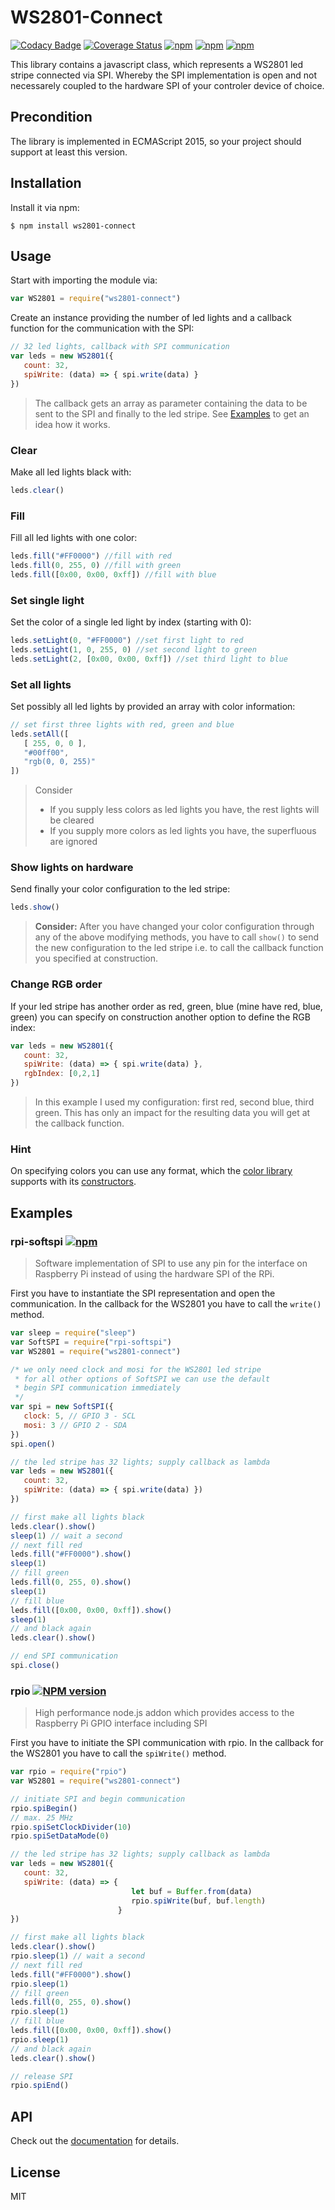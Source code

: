# WS2801-Connect

[![Codacy Badge](https://api.codacy.com/project/badge/Grade/ce88ce0410ee4e6cb2182ead6ebd4acf)](https://www.codacy.com/app/Vertumnus/js-ws2801-connect?utm_source=github.com&amp;utm_medium=referral&amp;utm_content=Vertumnus/js-ws2801-connect&amp;utm_campaign=Badge_Grade)
[![Coverage Status](https://coveralls.io/repos/github/Vertumnus/js-ws2801-connect/badge.svg?branch=master)](https://coveralls.io/github/Vertumnus/js-ws2801-connect?branch=master)
[![npm](https://img.shields.io/npm/dt/ws2801-connect.svg)](https://www.npmjs.com/package/ws2801-connect)
[![npm](https://img.shields.io/npm/v/ws2801-connect.svg)](https://www.npmjs.com/package/ws2801-connect)
[![npm](https://img.shields.io/npm/l/ws2801-connect.svg)](https://www.npmjs.com/package/ws2801-connect)

This library contains a javascript class, which represents a WS2801 led stripe
connected via SPI. Whereby the SPI implementation is open and not necessarely 
coupled to the hardware SPI of your controler device of choice.

## Precondition
The library is implemented in ECMAScript 2015, so your project should support
at least this version.

## Installation
Install it via npm:
```shell
$ npm install ws2801-connect
```

## Usage
Start with importing the module via:
```js
var WS2801 = require("ws2801-connect")
```

Create an instance providing the number of led lights and a callback function
for the communication with the SPI:
```js
// 32 led lights, callback with SPI communication
var leds = new WS2801({ 
   count: 32, 
   spiWrite: (data) => { spi.write(data) }
})
```
> The callback gets an array as parameter containing the data to be sent to
> the SPI and finally to the led stripe. 
> See [Examples](#examples) to get an idea how it works.

### Clear
Make all led lights black with:
```js
leds.clear()
```

### Fill
Fill all led lights with one color:
```js
leds.fill("#FF0000") //fill with red
leds.fill(0, 255, 0) //fill with green
leds.fill([0x00, 0x00, 0xff]) //fill with blue
```

### Set single light
Set the color of a single led light by index (starting with 0):
```js
leds.setLight(0, "#FF0000") //set first light to red
leds.setLight(1, 0, 255, 0) //set second light to green
leds.setLight(2, [0x00, 0x00, 0xff]) //set third light to blue
```

### Set all lights
Set possibly all led lights by provided an array with color information:
```js
// set first three lights with red, green and blue
leds.setAll([
   [ 255, 0, 0 ],
   "#00ff00",
   "rgb(0, 0, 255)"
])
```
> Consider
> * If you supply less colors as led lights you have, the rest lights will be cleared
> * If you supply more colors as led lights you have, the superfluous are ignored

### Show lights on hardware
Send finally your color configuration to the led stripe:
```js
leds.show()
```
> __Consider:__ After you have changed your color configuration through
> any of the above modifying methods, you have to call `show()` to send 
> the new configuration to the led stripe i.e. to call the callback function 
> you specified at construction.

### Change RGB order
If your led stripe has another order as red, green, blue (mine have red, blue, green)
you can specify on construction another option to define the RGB index:
```js
var leds = new WS2801({
   count: 32, 
   spiWrite: (data) => { spi.write(data) },
   rgbIndex: [0,2,1]
})
```
> In this example I used my configuration: first red, second blue, third green.
> This has only an impact for the resulting data you will get at the callback function.

### Hint
On specifying colors you can use any format, which the [color library](https://www.npmjs.com/package/color) 
supports with its [constructors](https://www.npmjs.com/package/color#constructors).

## Examples

### rpi-softspi [![npm](https://img.shields.io/npm/v/rpi-softspi.svg)](https://www.npmjs.com/package/rpi-softspi)
> Software implementation of SPI to use any pin for the interface on Raspberry Pi
> instead of using the hardware SPI of the RPi.

First you have to instantiate the SPI representation and open the communication.
In the callback for the WS2801 you have to call the `write()` method.

```js
var sleep = require("sleep")
var SoftSPI = require("rpi-softspi")
var WS2801 = require("ws2801-connect")

/* we only need clock and mosi for the WS2801 led stripe
 * for all other options of SoftSPI we can use the default
 * begin SPI communication immediately
 */
var spi = new SoftSPI({
   clock: 5, // GPIO 3 - SCL
   mosi: 3 // GPIO 2 - SDA
})
spi.open()

// the led stripe has 32 lights; supply callback as lambda
var leds = new WS2801({
   count: 32, 
   spiWrite: (data) => { spi.write(data) })
})

// first make all lights black
leds.clear().show()
sleep(1) // wait a second
// next fill red
leds.fill("#FF0000").show()
sleep(1)
// fill green
leds.fill(0, 255, 0).show()
sleep(1)
// fill blue
leds.fill([0x00, 0x00, 0xff]).show()
sleep(1)
// and black again
leds.clear().show()

// end SPI communication
spi.close()
```

### rpio [![NPM version](https://badge.fury.io/js/rpio.svg)](http://badge.fury.io/js/rpio)
> High performance node.js addon which provides access to the Raspberry Pi GPIO interface
> including SPI

First you have to initiate the SPI communication with rpio.
In the callback for the WS2801 you have to call the `spiWrite()` method.

```js
var rpio = require("rpio")
var WS2801 = require("ws2801-connect")

// initiate SPI and begin communication
rpio.spiBegin()
// max. 25 MHz
rpio.spiSetClockDivider(10)
rpio.spiSetDataMode(0)

// the led stripe has 32 lights; supply callback as lambda
var leds = new WS2801({
   count: 32, 
   spiWrite: (data) => { 
                           let buf = Buffer.from(data)
                           rpio.spiWrite(buf, buf.length)
                        }
})

// first make all lights black
leds.clear().show()
rpio.sleep(1) // wait a second
// next fill red
leds.fill("#FF0000").show()
rpio.sleep(1)
// fill green
leds.fill(0, 255, 0).show()
rpio.sleep(1)
// fill blue
leds.fill([0x00, 0x00, 0xff]).show()
rpio.sleep(1)
// and black again
leds.clear().show()

// release SPI
rpio.spiEnd()
```

## API
Check out the [documentation](doc) for details.

## License
MIT